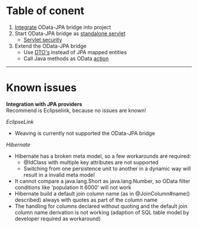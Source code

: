 # Table of conent
1. [Integrate](GetStarted.md) OData-JPA bridge into project  
1. Start OData-JPA bridge as [standalone servlet](AsWar.md)  
    * [Servlet security](ServletSecurity.md)
1. Extend the OData-JPA bridge  
    * Use [DTO's](DTOConcept.md) instead of JPA mapped entities  
    * Call Java methods as OData [action](Actions.md)  

---
# Known issues
**Integration with JPA providers**  
Recommend is Eclipselink, because no issues are known!

_EclipseLink_
* Weaving is currently not supported the OData-JPA bridge

_Hibernate_
* Hibernate has a broken meta model, so a few workarounds are required:
    * @IdClass with multiple key attributes are not supported
    * Switching from one persistence unit to another in a dynamic way will result in a invalid meta model
* It cannot compare a java.lang.Short as java.lang.Number, so OData filter conditions like 'population lt 6000' will not work
* Hibernate build a default join column name (as in @JoinColumn#name() described) always with quotes as part of the column name
* The handling for columns declared without quoting and the default join column name derivation is not working (adaption of SQL table model by developer required as workaround)